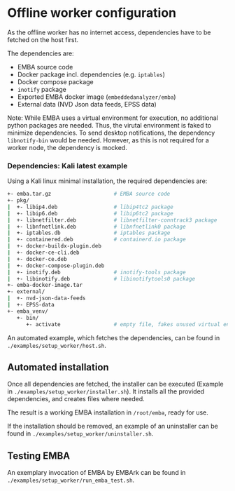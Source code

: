 # Offline worker configuration

As the offline worker has no internet access, dependencies have to be fetched on the host first.

The dependencies are:
- EMBA source code
- Docker package incl. dependencies (e.g. `iptables`)
- Docker compose package
- `inotify` package
- Exported EMBA docker image (`embeddedanalyzer/emba`)
- External data (NVD Json data feeds, EPSS data)

Note: While EMBA uses a virtual environment for execution, no additional python packages are needed. Thus, the virutal environment is faked to minimize dependencies. To send desktop notifications, the dependency `libnotify-bin` would be needed. However, as this is not required for a worker node, the dependency is mocked.

### Dependencies: Kali latest example

Using a Kali linux minimal installation, the required dependencies are:

```sh
+- emba.tar.gz                    # EMBA source code
+- pkg/
|  +- libip4.deb                  # libip4tc2 package
|  +- libip6.deb                  # libip6tc2 package
|  +- libnetfilter.deb            # libnetfilter-conntrack3 package
|  +- libnfnetlink.deb            # libnfnetlink0 package
|  +- iptables.db                 # iptables package
|  +- containered.deb             # containerd.io package
|  +- docker-buildx-plugin.deb
|  +- docker-ce-cli.deb
|  +- docker-ce.deb
|  +- docker-compose-plugin.deb
|  +- inotify.deb                 # inotify-tools package
|  +- libinotify.deb              # libinotifytools0 package
+- emba-docker-image.tar
+- external/
|  +- nvd-json-data-feeds
|  +- EPSS-data
+- emba_venv/
   +- bin/
      +- activate                 # empty file, fakes unused virtual environment
```

An automated example, which fetches the dependencies, can be found in `./examples/setup_worker/host.sh`.

## Automated installation

Once all dependencies are fetched, the installer can be executed (Example in `./examples/setup_worker/installer.sh`). It installs all the provided dependencies, and creates files where needed.

The result is a working EMBA installation in `/root/emba`, ready for use.

If the installation should be removed, an example of an uninstaller can be found in `./examples/setup_worker/uninstaller.sh`.

## Testing EMBA

An exemplary invocation of EMBA by EMBArk can be found in `./examples/setup_worker/run_emba_test.sh`.

